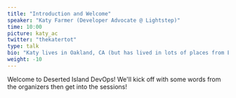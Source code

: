 ```yaml
---
title: "Introduction and Welcome"
speaker: "Katy Farmer (Developer Advocate @ Lightstep)"
time: 10:00
picture: katy_ac
twitter: "thekatertot"
type: talk
bio: "Katy lives in Oakland, CA (but has lived in lots of places from East Coast to West Coast), and loves to experiment with technology. Over the years, she's been an editor, juice bar barista, IT technician, and farm hand, so she's learned to fail and try again in a lot of industries. Ask her about video game development, Russian Literature, Star Wars, or Dragon Age--she'll be your friend right away."
weight: -10
---
```


Welcome to Deserted Island DevOps! We'll kick off with some words from the organizers then get into the sessions!
